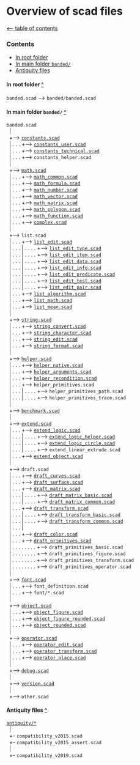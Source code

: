 Overview of scad files
======================

[<-- table of contents](contents.md)

### Contents
[contents]: #contents "Up to Contents"
- [In root folder](#in-root-folder-)
- [In main folder `banded/`](#in-main-folder-banded-)
- [Antiquity files](#antiquity-files-)


#### In root folder [^][contents]
`banded.scad` --> `banded/banded.scad`  

#### In main folder `banded/` [^][contents]
`banded.scad`  
` `|  
` `+--> [`constants.scad`](constants.md "Define some constants")  
` `| . . . +--> [`constants_user.scad`](constants.md#customizable-constants- "Customizable constants")  
` `| . . . +--> [`constants_technical.scad`](constants.md#technical-constants- "Technical constants")  
` `| . . . +--> `constants_helper.scad`  
` `|  
` `+--> [`math.scad`](math.md "Math functions")  
` `| . . . +--> [`math_common.scad`](math.md#more-math-functions- "Various common math functions")  
` `| . . . +--> [`math_formula.scad`](math.md#formula-functions- "Formula functions")  
` `| . . . +--> [`math_number.scad`](math.md#number-functions- "Number functions")  
` `| . . . +--> [`math_vector.scad`](math_vector.md "Vector operations")  
` `| . . . +--> [`math_matrix.scad`](math_matrix.md "Matrix operations")  
` `| . . . +--> [`math_polygon.scad`](math_polygon.md "Polygones and lines operations")  
` `| . . . +--> [`math_function.scad`](math_function.md "Algorithm with function literals")  
` `| . . . +--> [`complex.scad`](math_complex.md "Working with complex numbers")  
` `|  
` `+--> `list.scad`  
` `| . . . +--> [`list_edit.scad`](list.md "Editing lists")  
` `| . . . | . . . . +--> [`list_edit_type.scad`](list.md#different-type-of-data- "Type-dependent access to the content of lists")  
` `| . . . | . . . . +--> [`list_edit_item.scad`](list.md#edit-list-independent-from-the-data- "Edit list independent from the data")  
` `| . . . | . . . . +--> [`list_edit_data.scad`](list.md#edit-list-with-use-of-data-depend-on-type- "Edit list with use of data, type-dependent")  
` `| . . . | . . . . +--> [`list_edit_info.scad`](list.md#get-data-from-list- "Get data from list with use of data, type-dependent")  
` `| . . . | . . . . +--> [`list_edit_predicate.scad`](list.md#edit-list-use-function-literal-on-data- "Edit list, use function literal on data")  
` `| . . . | . . . . +--> [`list_edit_test.scad`](list.md##test-entries-of-lists- "Test entries of lists")  
` `| . . . | . . . . +--> [`list_edit_pair.scad`](list.md#pair-functions- "Pair functions - key-value-pair")  
` `| . . . +--> [`list_algorithm.scad`](list_math.md#algorithm-on-lists- "Algorithm on lists")  
` `| . . . +--> [`list_math.scad`](list.md#math-operation-on_each-list-element- "Math operation on each list element")  
` `| . . . +--> [`list_mean.scad`](list_mean.md "Calculating mean")  
` `|  
` `+--> [`string.scad`](string.md "Functions for edit and convert strings")  
` `| . . . +--> [`string_convert.scad`](string.md#convert-strings- "Convert strings")  
` `| . . . +--> [`string_character.scad`](string.md#convert-and-test-letter-in-strings- "Convert and test letter in strings")  
` `| . . . +--> [`string_edit.scad`](string.md#edit-letter-in-strings- "Edit letter in strings")  
` `| . . . +--> [`string_format.scad`](string.md#format-strings- "Format strings")  
` `|  
` `+--> [`helper.scad`](helper.md "Helper functions")  
` `| . . . +--> [`helper_native.scad`](helper.md#native-helper-functions- "Contains various helper functions")  
` `| . . . +--> [`helper_arguments.scad`](helper.md#helper.md#configure-arguments- "Recondition arguments of functions and modules")  
` `| . . . +--> [`helper_recondition.scad`](helper.md#helper.md#recondition-arguments-of-functions- "Configure arguments from functions or modules to expand further control options")  
` `| . . . +--> `helper_primitives.scad`  
` `| . . . | . . . . +--> `helper_primitives_path.scad`  
` `| . . . | . . . . +--> `helper_primitives_trace.scad`  
` `|  
` `+--> [`benchmark.scad`](helper.md#benchmark-function- "Benchmark for functions to measure speed")  
` `|  
` `+--> [`extend.scad`](extend.md "Control the level of detail of a mesh")  
` `| . . . +--> [`extend_logic.scad`](extend.md#functions-)  
` `| . . . | . . . . +--> [`extend_logic_helper.scad`](extend.md#convert-values- "Helper functions: convert values, and for internal use")  
` `| . . . | . . . . +--> [`extend_logic_circle.scad`](extend.md#get-fragments-of-a-circle- "Get fragments of a circle")  
` `| . . . | . . . . +--> `extend_linear_extrude.scad`  
` `| . . . +--> [`extend_object.scad`](extend.md#defined-modules-)  
` `|  
` `+--> `draft.scad`  
` `| . . . +--> [`draft_curves.scad`](draft_curves.md "Creates curves in a point list")  
` `| . . . +--> [`draft_surface.scad`](draft_surface.md "Creates surfaces as data list")  
` `| . . . +--> [`draft_matrix.scad`](draft_matrix.md "Generate matrices for affine transformation")  
` `| . . . | . . . . +--> [`draft_matrix_basic.scad`](draft_matrix.md#basic-multmatrix-functions- "Generate matrix like OpenSCAD buildin affine transformation")  
` `| . . . | . . . . +--> [`draft_matrix_common.scad`](draft_matrix.md#more-multmatrix-functions- "Generate matrix for more affine transformations")  
` `| . . . +--> [`draft_transform.scad`](draft_transform.md "Transform functions on point lists for affine transformations")  
` `| . . . | . . . . +--> [`draft_transform_basic.scad`](draft_transform.md#basic-multmatrix-functions- "OpenSCAD buildin transformation on point lists")  
` `| . . . | . . . . +--> [`draft_transform_common.scad`](draft_transform.md#more-multmatrix-functions- "More functions for affine transformations on point lists")  
` `| . . . |  
` `| . . . +--> [`draft_color.scad`](color.md "Convert colors")  
` `| . . . +--> [`draft_primitives.scad`](draft_primitives.md "Create and edit OpenSCAD primitives in data lists")  
` `| . . . . . . . . +--> `draft_primitives_basic.scad`  
` `| . . . . . . . . +--> `draft_primitives_figure.scad`  
` `| . . . . . . . . +--> `draft_primitives_transform.scad`  
` `| . . . . . . . . +--> `draft_primitives_operator.scad`  
` `|  
` `+--> [`font.scad`](draft_primitives.md#text-)  
` `| . . . +--> `font_definition.scad`  
` `| . . . +--> `font/*.scad`  
` `|  
` `+--> [`object.scad`](object.md "Configurable objects")  
` `| . . . +--> [`object_figure.scad`](object.md#figures- "Modules to create configurable objects")  
` `| . . . +--> [`object_figure_rounded.scad`](object.md#figures-with-chamfered-edges- "Configurable objects with chamfered edges")  
` `| . . . +--> [`object_rounded.scad`](object.md#rounded-edges- "Figures to create rounded edges")  
` `|  
` `+--> [`operator.scad`](operator.md "Transform and edit objects")  
` `| . . . +--> [`operator_edit.scad`](operator.md#edit-and-test-objects- "Various operator to edit and test objects")  
` `| . . . +--> [`operator_transform.scad`](operator.md#transform-operator- "Transform operator for affine transformations")  
` `| . . . +--> [`operator_place.scad`](operator.md#place-objects- "Modules which place objects in specific position")  
` `|  
` `+--> [`debug.scad`](debug.md "Debug modules - make parts and points seeable")  
` `|  
` `+--> [`version.scad`](version.md "Functions and modules to manage versioning")  
` `|  
` `+--> `other.scad`  

#### Antiquity files [^][contents]
[`antiquity/*`](antiquity.md)  
` `|  
` `+- `compatibility_v2015.scad`  
` `+- `compatibility_v2015_assert.scad`  
` `|  
` `+- `compatibility_v2019.scad`  
